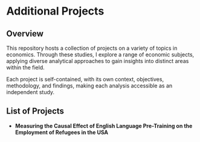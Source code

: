 # Additional Projects

## Overview

This repository hosts a collection of projects on a variety of topics in economics. Through these studies, I explore a range of economic subjects, applying diverse analytical approaches to gain insights into distinct areas within the field.

Each project is self-contained, with its own context, objectives, methodology, and findings, making each analysis accessible as an independent study.

## List of Projects

- **Measuring the Causal Effect of English Language Pre-Training on the Employment of Refugees in the USA**